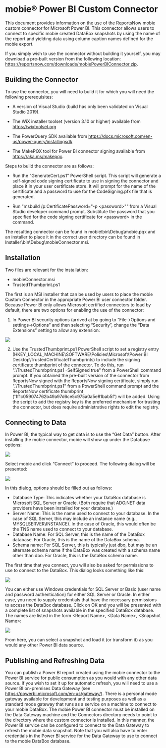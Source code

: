 # mobie® Power BI Custom Connector

This document provides information on the use of the ReportsNow mobie custom connector for Microsoft Power BI. This connector allows users to connect to specific mobie created DataBox snapshots by using the name of the report and yielding data using column caption names defined for the mobie export.

If you simply wish to use the connector without building it yourself, you may download a pre-built version from the following location:
https://reportsnow.com/downloads/mobiePowerBIConnector.zip.

## Building the Connector

To use the connector, you will need to build it for which you will need the following prerequisites:

* A version of Visual Studio (build has only been validated on Visual Studio 2019).

* The WiX installer toolset (version 3.10 or higher) available from https://wixtoolset.org

* The PowerQuery SDK available from https://docs.microsoft.com/en-us/power-query/installingsdk

* The MakePQX tool for Power BI connector signing available from https://aka.ms/makepqx. 

Steps to build the connector are as follows:

* Run the "GenerateCert.ps1" PowerShell script. This script will generate a self-signed code signing certificate to use in signing the connector and place it in your user certificate store. It will prompt for the name of the certificate and a password to use for the CodeSigning.pfx file that is generated.

* Run "msbuild /p:CertificatePassword="-p \<password\>"" from a Visual Studio developer command prompt. Substitute the password that you specified for the code signing certificate for \<password\> in the command.

The resulting connector can be found in mobie\bin\Debug\mobie.pqx and an installer to place it in the correct user directory can be found in Installer\bin\Debug\mobieConnector.msi.

## Installation

Two files are relevant for the installation:

* mobieConnector.msi
* TrustedThumbprint.ps1

The first is an MSI installer that can be used by users to place the mobie Custom Connector in the appropriate Power BI user connector folder. Because Power BI only allows Microsoft certified connectors to load by default, there are two options for enabling the use of the connector:

1)	In Power BI security options (arrived at by going to “File->Options and settings->Options” and then selecting “Security”, change the “Data Extensions” setting to allow any extension:

![](doc/DataExtensions.png)

2)	Use the TrustedThumbprint.ps1 PowerShell script to set a registry entry (HKEY_LOCAL_MACHINE\SOFTWARE\Policies\Microsoft\Power BI Desktop\TrustedCertificateThumbprints) to include the signing certificate thumbprint of the connector. To do this, run ".\TrustedThumbprint.ps1 -SelfSigned true"
    from a PowerShell command prompt. If you obtained the pre-built version of the connector from ReportsNow signed with the ReportsNow signing certificate, simply run ".\TrustedThumbprint.ps1" from a PowerShell command prompt and the
    ReportsNow certificate thumbprint ('1f1c059074762b49a97d6ce5c975a0a5e81bab5f') will be added. Using the script to add the registry key is the preferred mechanism for trusting the connector, but does require administrative rights to edit
    the registry.

## Connecting to Data

In Power BI, the typical way to get data is to use the “Get Data” button. After installing the mobie connector, mobie will show up under the Database options:

![](doc/GetData.png)

Select mobie and click “Connect” to proceed. The following dialog will be presented:

![](doc/DataBoxParameters.png)

In this dialog, options should be filled out as follows:

* Database Type: This indicates whether your DataBox database is Microsoft SQL Server or Oracle. (Both require that ADO.NET data providers have been installed for your database.)
* Server Name: This is the name used to connect to your database. In the case of SQL Server, this may include an instance name (e.g., MYSQLSERVER\INSTANCE). In the case of Oracle, this would often be the TNS name used to connect to your database.
* Database Name: For SQL Server, this is the name of the DataBox database. For Oracle, this is the name of the DataBox schema.
* Schema name: For SQL Server, this is typically just dbo, but may be an alternate schema name if the DataBox was created with a schema name other than dbo. For Oracle, this is the DataBox schema name.

The first time that you connect, you will also be asked for permissions to use to connect to the DataBox. This dialog looks something like this:

![](doc/DataBoxPermissions.png)

You can either use Windows credentials for SQL Server or Basic (user name and password authentication) for either SQL Server or Oracle. In either case, you need to supply credentials that have the necessary permissions to access the DataBox database.
Click on OK and you will be presented with a complete list of snapshots available in the specified DataBox database. The names are listed in the form \<Report Name\>, \<Data Name\>, \<Snapshot Name\>:

![](doc/Navigator.png)

From here, you can select a snapshot and load it (or transform it) as you would any other Power BI data source.

## Publishing and Refreshing Data

You can publish a Power BI report created using the mobie connector to the Power BI service for public consumption as you would with any other data source. If you wish to set it up for automatic refresh, you will need to use a Power BI on-premises Data Gateway (see https://powerbi.microsoft.com/en-us/gateway/). There is a personal mode gateway available for development and testing purposes as well as a standard mode gateway that runs as a service on a machine to connect to your mobie DataBox. The mobie Power BI connector must be installed on the Data Gateway machine and the Connectors directory needs to point to the directory where the custom connector is installed. In this manner, the Power BI service can be configured to connect to the Data Gateway to refresh the mobie data snapshot. Note that you will also have to enter credentials in the Power BI service for the Data Gateway to use to connect to the mobie DataBox database.
